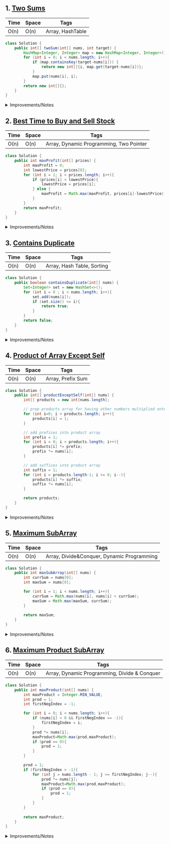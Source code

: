 ## 1. [Two Sums](https://leetcode.com/problems/two-sum/)

| Time    | Space    | Tags           |
|-------- | -------- | -------------- |
| O(n) | O(n) | Array, HashTable |

```java
class Solution {
    public int[] twoSum(int[] nums, int target) {
        HashMap<Integer, Integer> map = new HashMap<Integer, Integer>();
        for (int i = 0; i < nums.length; i++){
            if (map.containsKey(target-nums[i])) {
                return new int[]{i, map.get(target-nums[i])};
            }
            map.put(nums[i], i);
        }
        return new int[]{};
    }
}
```

<details>
<summary>Improvements/Notes</summary>
<br>
Video
- [video explanation](https://www.youtube.com/watch?v=BoHO04xVeU0)

Improvements
- could be helpful to sort the input array first and then find the indices. this would work if we had a lot of different targets but the same input array everytime.
- could use brute force if memory is a problem (not necessarily iterating through the array twice, but maybe using the contains method). 
- this is pretty hard to understand just from the code. could add descriptive comments or code ?

04/28/24 - after Maximum subarray problem
- is there a dp subproblem here? no i don't think so. you're looking for one particular target in the whole array. you can't break up that array now.
    
</details>

## 2. [Best Time to Buy and Sell Stock](https://leetcode.com/problems/best-time-to-buy-and-sell-stock/)
| Time    | Space    | Tags           |
|-------- | -------- | -------------- |
| O(n) | O(n) | Array, Dynamic Programming, Two Pointer |

```java
class Solution {
    public int maxProfit(int[] prices) {
        int maxProfit = 0;
        int lowestPrice = prices[0];
        for (int i = 1; i < prices.length; i++){
            if (prices[i] < lowestPrice){
                lowestPrice = prices[i];
            } else {
                maxProfit = Math.max(maxProfit, prices[i]-lowestPrice);
            }
        }
        return maxProfit;
    }
}
```

<details>
<summary>Improvements/Notes</summary>
<br>
[Video Explanation](https://www.youtube.com/watch?v=1pkOgXD63yU)

Background 
    - you need to find the lowest number and the highest number in the array such that the lowest number is to the left of the highest number.
    - this is a specific target, you don't need to iterate through the array twice
    - you iterate left to right in the array, starting from the second element (assuming your first element is the lowest)
    - if your new element is smaller than the lowest, replace it
    - otherwise check if your new maxprofit is bigger than your odl max profit and replace if necessary. 

Improvements
- edge cases maybe? look up how to improve this?
- why is this dynamic programming? we didn't really brute force every solution did we?
- 04/28/24 - after Maximum subarray problem
   - is there a dp subproblem here? yes, i think the use of max here to compare between the existing max profit and the new potential profit shows you're creating multiple solutions to the same problem and comparing them for the optimal one. 
</details>


## 3. [Contains Duplicate](https://leetcode.com/problems/contains-duplicate/)
| Time    | Space    | Tags           |
|-------- | -------- | -------------- |
| O(n) | O(n) | Array, Hash Table, Sorting |

```java
class Solution {
    public boolean containsDuplicate(int[] nums) {
        Set<Integer> set = new HashSet<>();
        for (int i = 0 ; i < nums.length; i++){
            set.add(nums[i]);
            if (set.size() <= i){
                return true;
            }
        }
        return false;
    }
}
```

<details>
<summary>Improvements/Notes</summary>
<br>
Improvements
- you can sort the array first if your solution requires less memory
- you can use a hashtable if you need to keep track of exactly how many occurrences came up
- brute force, not exactly sure why youd' need this. maybe if time complexity wasn't a big deal, space complexity was a big deal and you needed easily understandable code. 
</details>

## 4. [Product of Array Except Self](https://leetcode.com/problems/product-of-array-except-self/)
| Time    | Space    | Tags           |
|-------- | -------- | -------------- |
| O(n) | O(n) | Array, Prefix Sum |
```java
class Solution {
    public int[] productExceptSelf(int[] nums) {
        int[] products = new int[nums.length];

        // prep products array for having other numbers multiplied onto it
        for (int i=0; i < products.length; i++){
            products[i] = 1;
        }

        // add prefices into product array
        int prefix = 1;       
        for (int i = 0; i < products.length; i++){
            products[i] *= prefix;
            prefix *= nums[i];
        }

        // add suffices into product array
        int suffix = 1;
        for (int i = products.length-1; i >= 0; i--){
            products[i] *= suffix;
            suffix *= nums[i];
        } 

        return products;
    }
}
```
<details>
<summary>Improvements/Notes</summary>
<br>
Improvements
    - the separate initialization of the prefix and suffix makes the code run slower, but it makes the code more readable so i left it in. 
    - if you want easier to understand code and don't have problems with space complexity, you could have 2 arrays - one for prefix, one for suffix. 
    - if you could remove the zero from your input set, you could likely just find the product once and then divide by each nums[i] - this would make the runtime O(2n) instead of O(3n)
    04/28/24
    - i don't think this is dp because there's exactly one solution, you don't have to compute multiple potential solutions and compare them. 
    - i would not classify this as 2 pointer problem, because the pointers always point to the same 2 indices (one before, and one after). in a 2 pointer problem, I'm assuming the pointers should move based on the comparison between various potential solutions. 
</details>

## 5. [Maximum SubArray](https://leetcode.com/problems/maximum-subarray/)
| Time    | Space    | Tags           |
|-------- | -------- | -------------- |
| O(n) | O(n) | Array, Divide&Conquer, Dynamic Programming |
```java
class Solution {
    public int maxSubArray(int[] nums) {
        int currSum = nums[0];
        int maxSum = nums[0];

        for (int i = 1; i < nums.length; i++){
            currSum = Math.max(nums[i], nums[i] + currSum);
            maxSum = Math.max(maxSum, currSum);
        }
        
        return maxSum;
    }
}
```
<details>
<summary>Improvements/Notes</summary>
<br>
Improvements
    - need to watch video on this: [Max Contiguous Subarray Sum - Cubic Time To Kadane's Algorithm ("Maximum Subarray" on LeetCode)](https://www.youtube.com/watch?v=2MmGzdiKR9Y&pp=ygUqbWF4aW11bSBzdWJhcnJheSBsZWV0Y29kZSBiYWNrIHRvIGJhY2sgc3dl)
        - you're dealing with DP when you need to break up a problem into the same type of subproblems (so that you don't repeat your work - you can think about the idea that if you can use recursion to solve this problem, you can use DP) ?? very shaky on this explanation
        - strong takeaway: in this problem, you can identify the subproblem that gets repeated - you need to find the contiguous subarray with max sum in every array in your problem. if your original array had 8 elements, you need to find this max sum contiguous subarray for subarray[0:0], subarray[0:1], subarray[0:2], subarray[0:3]... subarray[0:8]. you only add on the previous sub array max sum to your new subarray sum if its non negative (has to make your current sum bigger.
        - strong takeaway: both in this explanation and in the other explanations, it seems important to start with the most inefficient solution in interviews and work your way up to the efficient solution. maybe you don't code each solution. you just explain it. 
        - array problems usually should have an O(n) solution. look for it.
    - what would you do if they needed you to actually return the array? hashmap? between each sum and the array it's made up of.

Notes
    - this would be a 2 pointer solution i think if we had to keep track of the arrays. 
</details>

## 6. [Maximum Product SubArray](https://leetcode.com/problems/maximum-product-subarray/description/)
| Time    | Space    | Tags           |
|-------- | -------- | -------------- |
| O(n) | O(n) | Array, Dynamic Programming, Divide & Conquer|
```java
class Solution {
    public int maxProduct(int[] nums) {
        int maxProduct = Integer.MIN_VALUE;
        int prod = 1;
        int firstNegIndex = -1;

        for (int i = 0; i < nums.length; i++){
            if (nums[i] < 0 && firstNegIndex == -1){
                firstNegIndex = i;
            }
            prod *= nums[i];
            maxProduct=Math.max(prod,maxProduct);
            if (prod == 0){
                prod = 1;
            }
        }

        prod = 1;
        if (firstNegIndex > -1){
            for (int j = nums.length - 1; j >= firstNegIndex; j--){
                prod *= nums[j];
                maxProduct=Math.max(prod,maxProduct);
                if (prod == 0){
                    prod = 1;
                }
            }
        }
        
        return maxProduct;
    }
}
```
<details>
<summary>Improvements/Notes</summary>
<br>
Notes
    // categories: array, dp
// subproblem: finding the largest product in each subarray, and seeing if it enhances / increases the product in the next largest subarray

// why their backwards forwards iterating solution works
// all the numbers in the array are whole integers. by default the absolute value of your product will alwasy be growing larger the more numbers you multiply it by, so long as that number is not 0. if it's 0, break the subarray and reset overall product to 1.
// so that leaves only 1 factor whether the value is positive or negative at the end. and that depends on how you're grouping the integers: left to right or right to left. if there are an odd number of negatives, there are only 2 ways to group, leaving the left most negative out (and everything before it) or leaving the right most negative out (and everything after it)
Improvements
    - I added the part of checking only until the firstNeg instead of the whole array, not a big change - but technically more correct. wonder if it affects efficiency or readability. this one just logically makes sense to me. 
<details></details>

<details>
<summary>Overall Journey/Questions</summary>
<br>
    04/28
    - writing this at paris baguette, after doing leetcode for 30 min, feeling exhausted from realizing how much there is I don't know, and realizing I definitely could benefit from not napping every time this happens. (it takes so long to nap and then disengage and re engage with this when i'm feeling better. I'd rather push the tiredness away directly right now)
- how do i know i'll be able to identify questions like this? and identify when to use this solution? i haven't really come across a repeat solution yet. 
- right now, i'm not afraid of doing too much, like having to do 500 leetcode problems instead of 75 - but eventually I'll start becoming afraid of this. Because it'll seem like there's no end. I think I kind of have to commit to doing both: continuing pursuing the path I chose (like doing a list of 75 problems), and entertaining these opportunities to see if i could be learning this faster (like dedicating additional time to watch videos on the patterns behind these problems). And I still promised myself I'd take a mock interview by the time I'm done with those 75 problems. I don't want to delay getting those problems done because I'm watching tangential videos. I should set a hard deadline for getting through these interviews. 
    - it's taking me approximately 30 min / problem right now (just to categorize, try out a solution, and go back understand how to implement the correct solution. not very able to find patterns within these 30 min). i can handle probably 5 per day if I'm diligent, I'm accomplishing maybe 2-3 on a a daily basis though. If I do 5 per day, it should take 2 weeks. I will aim for booking an interview the week of May 13-17.
    - that being said, I found these videos / articles I want to watch / read to understand more about the patterns before I take the mock interview but maybe not before I'm done with these problems. maybe I can understand patterns for one day after each leet code category. (or perhaps before would also work).
    - also just being reminded of the fact that i think i've been looking for patterns for a while and i didn't want to settle for having to do a 1000 problems and not really knowing what type of intuition was built such that i could now pass interviews. I think the fact that those paid workshops led with that offer of showing you the patterns made me believe i had to pay for it. but i think i just had to trust my instinct that i should be looking for patterns, and look for them for free online. and believe that i'd be able to find the patterns online if these people who were asking for so much money were able to find it. I should pay more attention to why some statements appeal to me, rather than immediately believing that blindly following the people who said them will solve all my problems. 

   Array
     - dp intro: https://www.google.com/search?sca_esv=1d62dda5da21c497&sca_upv=1&sxsrf=ACQVn0_Tp_RrN9n6IveIB4RNM0qIVXkyXg:1714331329032&q=best+introduction+to+dynamic+programming&tbm=vid&source=lnms&prmd=vsibnmt&sa=X&ved=2ahUKEwj_sZPvzeWFAxXMODQIHXoCDHQQ0pQJegQICxAB&biw=1440&bih=813&dpr=1#fpstate=ive&vld=cid:baadfd58,vid:Clp5c7HvLqs,st:0
     - patterns: https://hackernoon.com/14-patterns-to-ace-any-coding-interview-question-c5bb3357f6ed
     - really long course on patterns (?) https://www.educative.io/courses/grokking-coding-interview-patterns-java
      - need to watch video on this: [Max Contiguous Subarray Sum - Cubic Time To Kadane's Algorithm ("Maximum Subarray" on LeetCode)](https://www.youtube.com/watch?v=2MmGzdiKR9Y&pp=ygUqbWF4aW11bSBzdWJhcnJheSBsZWV0Y29kZSBiYWNrIHRvIGJhY2sgc3dl)
        - you're dealing with DP when you need to break up a problem into the same type of subproblems (so that you don't repeat your work - you can think about the idea that if you can use recursion to solve this problem, you can use DP) ?? very shaky on this explanation
        - strong takeaway: in this problem, you can identify the subproblem that gets repeated - you need to find the contiguous subarray with max sum in every array in your problem. if your original array had 8 elements, you need to find this max sum contiguous subarray for subarray[0:0], subarray[0:1], subarray[0:2], subarray[0:3]... subarray[0:8]. you only add on the previous sub array max sum to your new subarray sum if its non negative (has to make your current sum bigger.
        - strong takeaway: both in this explanation and in the other explanations, it seems important to start with the most inefficient solution in interviews and work your way up to the efficient solution. maybe you don't code each solution. you just explain it. 
        - array problems usually should have an O(n) solution. look for it.
</details>


